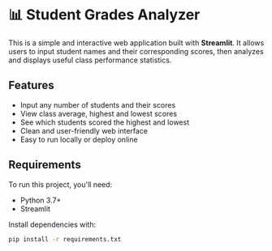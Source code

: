 # 📊 Student Grades Analyzer

This is a simple and interactive web application built with **Streamlit**. It allows users to input student names and their corresponding scores, then analyzes and displays useful class performance statistics.

## Features

- Input any number of students and their scores
- View class average, highest and lowest scores
- See which students scored the highest and lowest
- Clean and user-friendly web interface
- Easy to run locally or deploy online

## Requirements

To run this project, you'll need:

- Python 3.7+
- Streamlit

Install dependencies with:

```bash
pip install -r requirements.txt